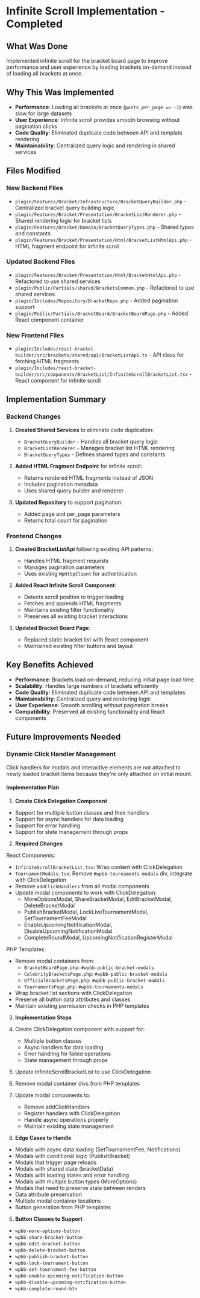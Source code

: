 # Infinite Scroll Implementation - Completed

## What Was Done
Implemented infinite scroll for the bracket board page to improve performance and user experience by loading brackets on-demand instead of loading all brackets at once.

## Why This Was Implemented
- **Performance**: Loading all brackets at once (`posts_per_page => -1`) was slow for large datasets
- **User Experience**: Infinite scroll provides smooth browsing without pagination clicks
- **Code Quality**: Eliminated duplicate code between API and template rendering
- **Maintainability**: Centralized query logic and rendering in shared services

## Files Modified

### New Backend Files
- `plugin/Features/Bracket/Infrastructure/BracketQueryBuilder.php` - Centralized bracket query building logic
- `plugin/Features/Bracket/Presentation/BracketListRenderer.php` - Shared rendering logic for bracket lists
- `plugin/Features/Bracket/Domain/BracketQueryTypes.php` - Shared types and constants
- `plugin/Features/Bracket/Presentation/Html/BracketListHtmlApi.php` - HTML fragment endpoint for infinite scroll

### Updated Backend Files
- `plugin/Features/Bracket/Presentation/Html/BracketHtmlApi.php` - Refactored to use shared services
- `plugin/Public/Partials/shared/BracketsCommon.php` - Refactored to use shared services
- `plugin/Includes/Repository/BracketRepo.php` - Added pagination support
- `plugin/Public/Partials/BracketBoard/BracketBoardPage.php` - Added React component container

### New Frontend Files
- `plugin/Includes/react-bracket-builder/src/brackets/shared/api/BracketListApi.ts` - API class for fetching HTML fragments
- `plugin/Includes/react-bracket-builder/src/components/BracketList/InfiniteScrollBracketList.tsx` - React component for infinite scroll

## Implementation Summary

### Backend Changes
1. **Created Shared Services** to eliminate code duplication:
   - `BracketQueryBuilder` - Handles all bracket query logic
   - `BracketListRenderer` - Manages bracket list HTML rendering
   - `BracketQueryTypes` - Defines shared types and constants

2. **Added HTML Fragment Endpoint** for infinite scroll:
   - Returns rendered HTML fragments instead of JSON
   - Includes pagination metadata
   - Uses shared query builder and renderer

3. **Updated Repository** to support pagination:
   - Added page and per_page parameters
   - Returns total count for pagination

### Frontend Changes
1. **Created BracketListApi** following existing API patterns:
   - Handles HTML fragment requests
   - Manages pagination parameters
   - Uses existing `WpHttpClient` for authentication

2. **Added React Infinite Scroll Component**:
   - Detects scroll position to trigger loading
   - Fetches and appends HTML fragments
   - Maintains existing filter functionality
   - Preserves all existing bracket interactions

3. **Updated Bracket Board Page**:
   - Replaced static bracket list with React component
   - Maintained existing filter buttons and layout

## Key Benefits Achieved
- **Performance**: Brackets load on-demand, reducing initial page load time
- **Scalability**: Handles large numbers of brackets efficiently
- **Code Quality**: Eliminated duplicate code between API and templates
- **Maintainability**: Centralized query and rendering logic
- **User Experience**: Smooth scrolling without pagination breaks
- **Compatibility**: Preserved all existing functionality and React components

## Future Improvements Needed

### Dynamic Click Handler Management
Click handlers for modals and interactive elements are not attached to newly loaded bracket items because they're only attached on initial mount.

#### Implementation Plan

1. **Create Click Delegation Component**
- Support for multiple button classes and their handlers
- Support for async handlers for data loading
- Support for error handling
- Support for state management through props

2. **Required Changes**

React Components:
- `InfiniteScrollBracketList.tsx`: Wrap content with ClickDelegation
- `TournamentModals.tsx`: Remove `#wpbb-tournaments-modals` div, integrate with ClickDelegation
- Remove `addClickHandlers` from all modal components
- Update modal components to work with ClickDelegation:
  - MoreOptionsModal, ShareBracketModal, EditBracketModal, DeleteBracketModal
  - PublishBracketModal, LockLiveTournamentModal, SetTournamentFeeModal
  - EnableUpcomingNotificationModal, DisableUpcomingNotificationModal
  - CompleteRoundModal, UpcomingNotificationRegisterModal

PHP Templates:
- Remove modal containers from:
  - `BracketBoardPage.php`: `#wpbb-public-bracket-modals`
  - `CelebrityBracketsPage.php`: `#wpbb-public-bracket-modals`
  - `OfficialBracketsPage.php`: `#wpbb-public-bracket-modals`
  - `TournamentsPage.php`: `#wpbb-tournaments-modals`
- Wrap bracket list sections with ClickDelegation
- Preserve all button data attributes and classes
- Maintain existing permission checks in PHP templates

3. **Implementation Steps**
1. Create ClickDelegation component with support for:
   - Multiple button classes
   - Async handlers for data loading
   - Error handling for failed operations
   - State management through props
2. Update InfiniteScrollBracketList to use ClickDelegation
3. Remove modal container divs from PHP templates
4. Update modal components to:
   - Remove addClickHandlers
   - Register handlers with ClickDelegation
   - Handle async operations properly
   - Maintain existing state management

4. **Edge Cases to Handle**
- Modals with async data loading (SetTournamentFee, Notifications)
- Modals with conditional logic (PublishBracket)
- Modals that trigger page reloads
- Modals with shared state (bracketData)
- Modals with loading states and error handling
- Modals with multiple button types (MoreOptions)
- Modals that need to preserve state between renders
- Data attribute preservation
- Multiple modal container locations
- Button generation from PHP templates

5. **Button Classes to Support**
- `wpbb-more-options-button`
- `wpbb-share-bracket-button`
- `wpbb-edit-bracket-button`
- `wpbb-delete-bracket-button`
- `wpbb-publish-bracket-button`
- `wpbb-lock-tournament-button`
- `wpbb-set-tournament-fee-button`
- `wpbb-enable-upcoming-notification-button`
- `wpbb-disable-upcoming-notification-button`
- `wpbb-complete-round-btn`